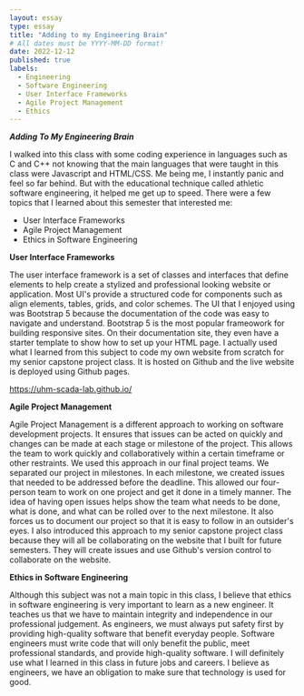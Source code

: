 ```yaml
---
layout: essay
type: essay
title: "Adding to my Engineering Brain"
# All dates must be YYYY-MM-DD format!
date: 2022-12-12
published: true
labels:
  - Engineering
  - Software Engineering
  - User Interface Frameworks
  - Agile Project Management
  - Ethics
---
```


***Adding To My Engineering Brain***

I walked into this class with some coding experience in languages such as C and C++ not knowing that the main languages that were taught in this class were Javascript and HTML/CSS. Me being me, I instantly panic and feel so far behind. But with the educational technique called athletic software engineering, it helped me get up to speed. There were a few topics that I learned about this semester that interested me:

  <ul>
    <li>User Interface Frameworks</li>
    <li>Agile Project Management</li>
    <li>Ethics in Software Engineering</li>
  </ul>

**User Interface Frameworks**

The user interface framework is a set of classes and interfaces that define elements to help create a stylized and professional looking website or application. Most UI's provide a structured code for components such as align elements, tables, grids, and color schemes. The UI that I enjoyed using was Bootstrap 5 because the documentation of the code was easy to navigate and understand. Bootstrap 5 is the most popular frameowork for building responsive sites. On their documentation site, they even have a starter template to show how to set up your HTML page. I actually used what I learned from this subject to code my own website from scratch for my senior capstone project class. It is hosted on Github and the live website is deployed using Github pages.

<a href="https://uhm-scada-lab.github.io/">https://uhm-scada-lab.github.io/</a>

**Agile Project Management**

Agile Project Management is a different approach to working on software development projects. It ensures that issues can be acted on quickly and changes can be made at each stage or milestone of the project. This allows the team to work quickly and collaboratively within a certain timeframe or other restraints. We used this approach in our final project teams. We separated our project in milestones. In each milestone, we created issues that needed to be addressed before the deadline. This allowed our four-person team to work on one project and get it done in a timely manner. The idea of having open issues helps show the team what needs to be done, what is done, and what can be rolled over to the next milestone. It also forces us to document our project so that it is easy to follow in an outsider's eyes. I also introduced this approach to my senior capstone project class because they will all be collaborating on the website that I built for future semesters. They will create issues and use Github's version control to collaborate on the website.

**Ethics in Software Engineering**

Although this subject was not a main topic in this class, I believe that ethics in software engineering is very important to learn as a new engineer. It teaches us that we have to maintain integrity and independence in our professional judgement. As engineers, we must always put safety first by providing high-quality software that benefit everyday people. Software engineers must write code that will only benefit the public, meet professional standards, and provide high-quality software. I will definitely use what I learned in this class in future jobs and careers. I believe as engineers, we have an obligation to make sure that technology is used for good.

